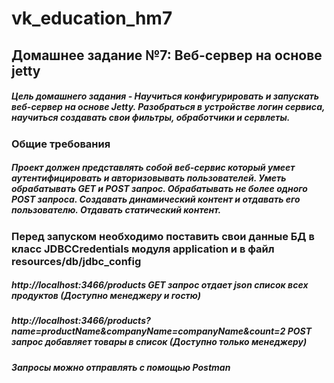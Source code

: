 # vk_education_hm7
## Домашнее задание №7: Веб-сервер на основе jetty
##### Цель домашнего задания - Научиться конфигурировать и запускать веб-сервер на основе Jetty. Разобраться в устройстве логин сервиса, научиться создавать свои фильтры, обработчики и сервлеты.

### Общие требования
##### Проект должен представлять собой веб-сервис который умеет аутентифицировать и авторизовывать пользователей. Уметь обрабатывать GET и POST запрос. Обрабатывать не более одного POST запроса. Создавать динамический контент и отдавать его пользователю. Отдавать статический контент. 

### Перед запуском необходимо поставить свои данные БД в класс JDBCCredentials модуля application и в файл resources/db/jdbc_config
##### http://localhost:3466/products GET запрос отдает json список всех продуктов (Доступно менеджеру и гостю)
##### http://localhost:3466/products?name=productName&companyName=companyName&count=2 POST запрос добавляет товары в список (Доступно только менеджеру)
##### Запросы можно отправлять с помощью Postman 

